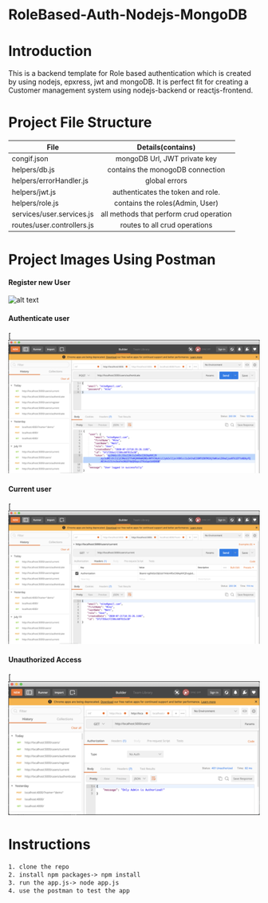 # RoleBased-Auth-Nodejs-MongoDB

# Introduction

This is a backend template for Role based authentication which is created by using nodejs, epxress, jwt and mongoDB.
It is perfect fit for creating a Customer management system using nodejs-backend or reactjs-frontend.

# Project File Structure

| File                       |            Details(contains)            |
| -------------------------- | :-------------------------------------: |
| congif.json                |      mongoDB Url, JWT private key       |
| helpers/db.js              |    contains the monogoDB connection     |
| helpers/errorHandler.js    |              global errors              |
| helpers/jwt.js             |    authenticates the token and role.    |
| helpers/role.js            |     contains the roles(Admin, User)     |
| services/user.services.js  | all methods that perform crud operation |
| routes/user.controllers.js |      routes to all crud operations      |

# Project Images Using Postman

#### Register new User

![alt text][logo]

[logo]: https://github.com/myshine112/RoleBased-Auth-Nodejs-MongoDB/blob/master/documents/register.png "Register new user"

#### Authenticate user

[![Authenticate user](/documents/authenticate/authenticate.png)

#### Current user

[![Current user](/documents/current.png)

#### Unauthorized Access

[![Unauthorized Access](/documents/unauthorized.png)

# Instructions

    1. clone the repo
    2. install npm packages-> npm install
    3. run the app.js-> node app.js
    4. use the postman to test the app
